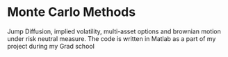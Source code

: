 # Monte Carlo Methods
 Jump Diffusion, implied volatility, multi-asset options and brownian motion under risk neutral measure. The code is written in Matlab as a part of my project during my Grad school
